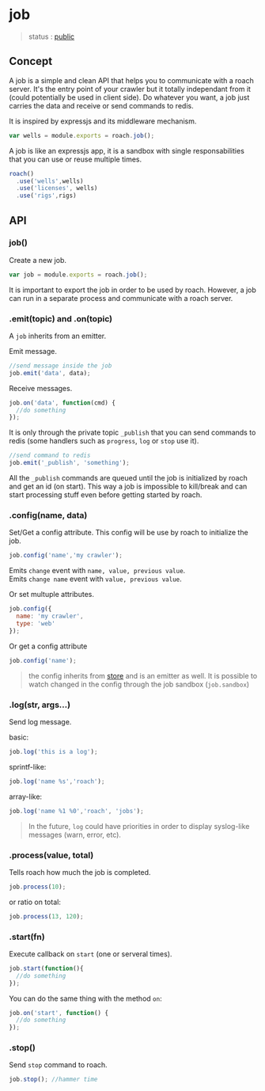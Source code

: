 # job

  > status : [public](#concept)

## Concept

 A job is a simple and clean API that helps you to communicate with a roach server. It's the entry point of your crawler but it totally independant from it (could potentially be used in client side). Do whatever you want, a job just carries the data and receive or send commands to redis.

 It is inspired by expressjs and its middleware mechanism.

```js
var wells = module.exports = roach.job();
```

 A job is like an expressjs app, it is a sandbox with single responsabilities that you can use or reuse multiple times. 

```js
roach()
  .use('wells',wells)
  .use('licenses', wells)
  .use('rigs',rigs)

```

## API

### job()

 Create a new job.

```js
var job = module.exports = roach.job();
```

 It is important to export the job in order to be used by roach. However, a job can run in a separate process and communicate with a roach server.


### .emit(topic) and .on(topic)

 A `job` inherits from an emitter. 

 Emit message.

```js
//send message inside the job
job.emit('data', data);
```

 Receive messages.

```js
job.on('data', function(cmd) {
  //do something
});
```

It is only through the private topic `_publish` that you can send commands to redis (some handlers such as `progress`, `log` or `stop` use it). 

```js
//send command to redis
job.emit('_publish', 'something');
```

All the `_publish` commands are queued until the job is initialized by roach and get an id (on start). This way a job is impossible to kill/break and can start processing stuff even before getting started by roach.

### .config(name, data)

 Set/Get a config attribute. This config will be use by roach to initialize the job.


```js
job.config('name','my crawler');
```

  Emits `change` event with `name, value, previous value`.<br>
  Emits `change name` event with `value, previous value`.

 Or set multuple attributes.

```js
job.config({
  name: 'my crawler',
  type: 'web'
});
```

 Or get a config attribute

```js
job.config('name');
```

  > the config inherits from [store](http://github.com/bredele/store) and is an emitter as well. It is possible to watch changed in the config through the job sandbox (`job.sandbox`)

### .log(str, args...)

 Send log message.

basic:

```js
job.log('this is a log');
```

sprintf-like:

```js
job.log('name %s','roach');
```

array-like:

```js
job.log('name %1 %0','roach', 'jobs');
```
  > In the future, `log` could have priorities in order to display syslog-like messages (warn, error, etc).

### .process(value, total)

 Tells roach how much the job is completed.

```js
job.process(10);
```

or ratio on total:

```js
job.process(13, 120);
```

### .start(fn)

 Execute callback on `start` (one or serveral times).

```js
job.start(function(){
  //do something
});
```

 You can do the same thing with the method `on`:

```js
job.on('start', function() {
  //do something
});
```

### .stop()

 Send `stop` command to roach.

```js
job.stop(); //hammer time
```